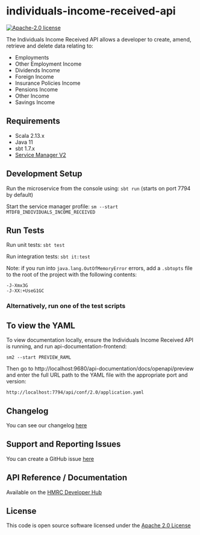 individuals-income-received-api
========================

[![Apache-2.0 license](http://img.shields.io/badge/license-Apache-blue.svg)](http://www.apache.org/licenses/LICENSE-2.0.html)

The Individuals Income Received API allows a developer to create, amend, retrieve and delete data relating to:

- Employments
- Other Employment Income
- Dividends Income
- Foreign Income
- Insurance Policies Income
- Pensions Income
- Other Income
- Savings Income

## Requirements

- Scala 2.13.x
- Java 11
- sbt 1.7.x
- [Service Manager V2](https://github.com/hmrc/sm2)

## Development Setup

Run the microservice from the console using: `sbt run` (starts on port 7794 by default)

Start the service manager profile: `sm --start MTDFB_INDIVIDUALS_INCOME_RECEIVED`


## Run Tests

Run unit tests: `sbt test`

Run integration tests: `sbt it:test`

Note: if you run into `java.lang.OutOfMemoryError` errors, add a `.sbtopts` file to the root of the project with the
following contents:

```
-J-Xmx3G
-J-XX:+UseG1GC
```

### Alternatively, run one of the test scripts

## To view the YAML

To view documentation locally, ensure the Individuals Income Received API is running, and run
api-documentation-frontend:

```
sm2 --start PREVIEW_RAML

```

Then go to http://localhost:9680/api-documentation/docs/openapi/preview and enter the full URL path to the YAML file with the
appropriate port and version:

```
http://localhost:7794/api/conf/2.0/application.yaml
```

## Changelog

You can see our changelog [here](https://github.com/hmrc/income-tax-mtd-changelog)

## Support and Reporting Issues

You can create a GitHub issue [here](https://github.com/hmrc/income-tax-mtd-changelog/issues)

## API Reference / Documentation

Available on
the [HMRC Developer Hub](https://developer.service.hmrc.gov.uk/api-documentation/docs/api/service/individuals-income-received-api)

## License

This code is open source software licensed under
the [Apache 2.0 License]("http://www.apache.org/licenses/LICENSE-2.0.html")
